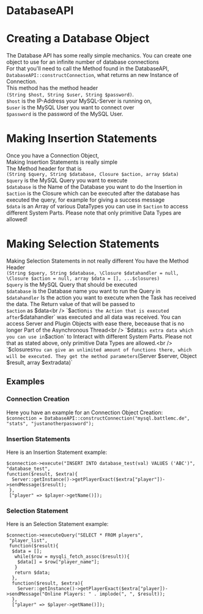 # DatabaseAPI


# Creating a Database Object
The Database API has some really simple mechanics. You can create one object to use for an infinite number of database connections<br />
For that you'll need to call the Method found in the DatabaseAPI, <br />
`DatabaseAPI::constructConnection`, what returns an new Instance of Connection.<br />
This method has the method header <br />`(String $host, String $user, String $password)`.<br />
`$host` is the IP-Address your MySQL-Server is running on,<br />
`$user` is the MySQL User you want to connect over<br />
`$password` is the password of the MySQL User.<br />

# Making Insertion Statements
Once you have a Connection Object,<br />
Making Insertion Statements is really simple<br />
The Method header for that is <br />
`(String $query, String $database, Closure $action, array $data)`<br />
`$query` is the MySQL Query you want to execute <br />
`$database` is the Name of the Database you want to do the Insertion in <br />
`$action` is the Closure which can be executed after the database has executed the query, for example for giving a success message<br />
`$data` is an Array of various DataTypes you can use in `$action` to access different System Parts. Please note that only primitive Data Types are allowed!<br />

# Making Selection Statements
Making Selection Statements in not really different
You have the Method Header<br />
`(String $query, String $database, \Closure $datahandler = null, \Closure $action = null, array $data = [], ...$closures)`<br />
`$query` is the MySQL Query that should be executed<br />
`$database` is the Database name you want to run the Query in<br />
`$datahandler` Is the action you want to execute when the Task has received the data. The Return value of that will be passed to<br /> `$action` as $data<br />
`$action` is the Action that is executed after `$datahandler` was executed and all data was received. You can access Server and Plugin Objects with ease there, beceause that is no longer Part of the Asynchronous Thread<br />
`$data` is extra data which you can use in `$action` to Interact with different System Parts. Please not that as stated above, only primitive Data Types are allowed.<br />
`$closures` You can give an unlimited amount of functions there, which will be executed.
            They get the method parameters `(Server $server, Object $result, array $extradata)`

## Examples

### Connection Creation
Here you have an example for an Connection Object Creation:<br />
`$connection = DatabaseAPI::constructConnection("mysql.battlemc.de", "stats", "justanotherpassword");`<br />

### Insertion Statements
Here is an Insertion Statement example:
```
$connection->execute("INSERT INTO database_test(val) VALUES ('ABC')",
"database_test",
function($result, $extra){
  Server::getInstance()->getPlayerExact($extra["player"])->sendMessage($result);
 },
 ["player" => $player->getName()]);
 ```
 
 ### Selection Statement
 Here is an Selection Statement example:
 
```
$connection->executeQuery("SELECT * FROM players",
 "player_list", 
 function($result){
  $data = [];
   while($row = mysqli_fetch_assoc($result)){
    $data[] = $row["player_name"];
   }
   return $data;
  },
  function($result, $extra){
    Server::getInstance()->getPlayerExact($extra["player])->sendMessage("Online Players: " . implode(", ", $result));
  },
  ["player" => $player->getName()]);
  ```
